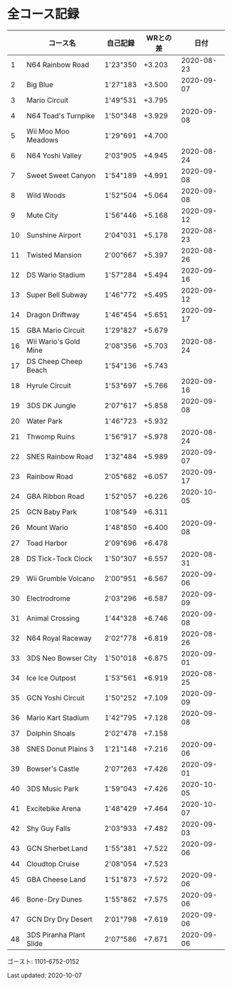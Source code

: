 # 全コース記録

||コース名|自己記録|WRとの差|日付
|--|--|--|--|--|
|1|N64 Rainbow Road|1'23"350|+3.203|2020-08-23|
|2|Big Blue|1'27"183|+3.500|2020-09-07|
|3|Mario Circuit|1'49"531|+3.795||
|4|N64 Toad's Turnpike|1'50"348|+3.929|2020-09-08|
|5|Wii Moo Moo Meadows|1'29"691|+4.700||
|6|N64 Yoshi Valley|2'03"905|+4.945|2020-08-24|
|7|Sweet Sweet Canyon|1'54"189|+4.991|2020-09-08|
|8|Wild Woods|1'52"504|+5.064|2020-09-08|
|9|Mute City|1'56"446|+5.168|2020-09-12|
|10|Sunshine Airport|2'04"031|+5.178|2020-08-23|
|11|Twisted Mansion|2'00"667|+5.397|2020-08-26|
|12|DS Wario Stadium|1'57"284|+5.494|2020-09-16|
|13|Super Bell Subway|1'46"772|+5.495|2020-09-12|
|14|Dragon Driftway|1'46"454|+5.651|2020-09-17|
|15|GBA Mario Circuit|1'29"827|+5.679||
|16|Wii Wario's Gold Mine|2'08"356|+5.703|2020-08-24|
|17|DS Cheep Cheep Beach|1'54"136|+5.743||
|18|Hyrule Circuit|1'53"697|+5.766|2020-09-16|
|19|3DS DK Jungle|2'07"617|+5.858|2020-09-08|
|20|Water Park|1'46"723|+5.932||
|21|Thwomp Ruins|1'56"917|+5.978|2020-08-24|
|22|SNES Rainbow Road|1'32"484|+5.989|2020-09-07|
|23|Rainbow Road|2'05"682|+6.057|2020-09-17|
|24|GBA Ribbon Road|1'52"057|+6.226|2020-10-05|
|25|GCN Baby Park|1'08"549|+6.311||
|26|Mount Wario|1'48"850|+6.400|2020-09-08|
|27|Toad Harbor|2'09"696|+6.478||
|28|DS Tick-Tock Clock|1'50"307|+6.557|2020-08-31|
|29|Wii Grumble Volcano|2'00"951|+6.567|2020-09-06|
|30|Electrodrome|2'03"296|+6.587|2020-09-09|
|31|Animal Crossing|1'44"328|+6.746|2020-09-08|
|32|N64 Royal Raceway|2'02"778|+6.819|2020-08-26|
|33|3DS Neo Bowser City|1'50"018|+6.875|2020-09-01|
|34|Ice Ice Outpost|1'53"561|+6.919|2020-08-25|
|35|GCN Yoshi Circuit|1'50"252|+7.109|2020-09-09|
|36|Mario Kart Stadium|1'42"795|+7.128|2020-09-08|
|37|Dolphin Shoals|2'02"478|+7.158||
|38|SNES Donut Plains 3|1'21"148|+7.216|2020-09-06|
|39|Bowser's Castle|2'07"263|+7.426|2020-09-01|
|40|3DS Music Park|1'59"043|+7.426|2020-10-05|
|41|Excitebike Arena|1'48"429|+7.464|2020-10-07|
|42|Shy Guy Falls|2'03"933|+7.482|2020-09-03|
|43|GCN Sherbet Land|1'55"381|+7.522|2020-09-06|
|44|Cloudtop Cruise|2'08"054|+7.523||
|45|GBA Cheese Land|1'51"873|+7.572|2020-09-06|
|46|Bone-Dry Dunes|1'55"862|+7.575|2020-09-06|
|47|GCN Dry Dry Desert|2'01"798|+7.619|2020-09-06|
|48|3DS Piranha Plant Slide|2'07"586|+7.671|2020-09-06|

ゴースト: 1101-6752-0152

Last updated: 2020-10-07

